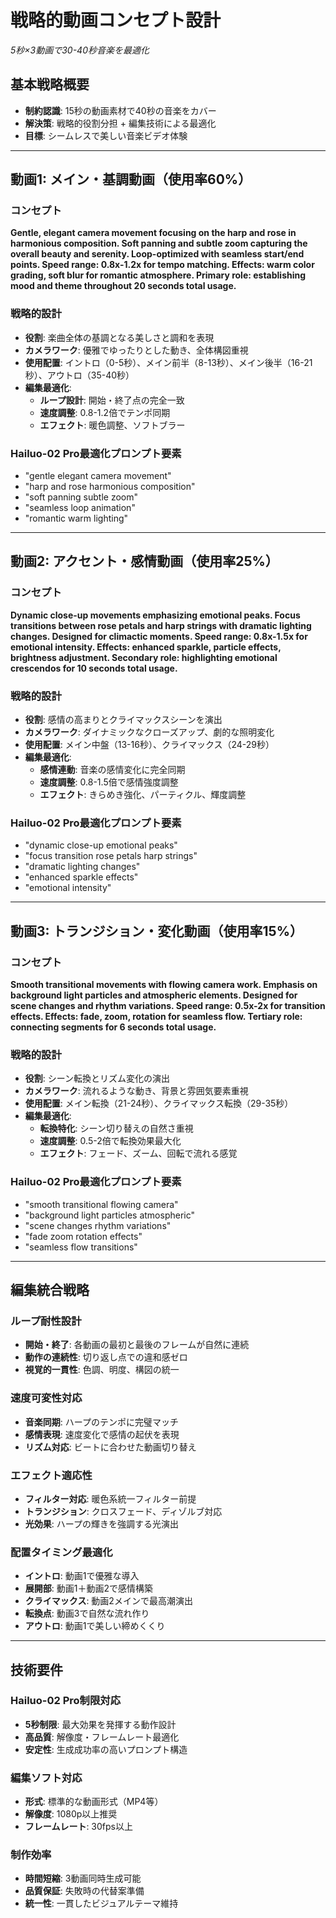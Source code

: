 # 戦略的動画コンセプト設計
*5秒×3動画で30-40秒音楽を最適化*

## 基本戦略概要
- **制約認識**: 15秒の動画素材で40秒の音楽をカバー
- **解決策**: 戦略的役割分担 + 編集技術による最適化
- **目標**: シームレスで美しい音楽ビデオ体験

---

## 動画1: メイン・基調動画（使用率60%）

### **コンセプト**
**Gentle, elegant camera movement focusing on the harp and rose in harmonious composition. Soft panning and subtle zoom capturing the overall beauty and serenity. Loop-optimized with seamless start/end points. Speed range: 0.8x-1.2x for tempo matching. Effects: warm color grading, soft blur for romantic atmosphere. Primary role: establishing mood and theme throughout 20 seconds total usage.**

### 戦略的設計
- **役割**: 楽曲全体の基調となる美しさと調和を表現
- **カメラワーク**: 優雅でゆったりとした動き、全体構図重視
- **使用配置**: イントロ（0-5秒）、メイン前半（8-13秒）、メイン後半（16-21秒）、アウトロ（35-40秒）
- **編集最適化**:
  - **ループ設計**: 開始・終了点の完全一致
  - **速度調整**: 0.8-1.2倍でテンポ同期
  - **エフェクト**: 暖色調整、ソフトブラー

### Hailuo-02 Pro最適化プロンプト要素
- "gentle elegant camera movement"
- "harp and rose harmonious composition"
- "soft panning subtle zoom"
- "seamless loop animation"
- "romantic warm lighting"

---

## 動画2: アクセント・感情動画（使用率25%）

### **コンセプト**
**Dynamic close-up movements emphasizing emotional peaks. Focus transitions between rose petals and harp strings with dramatic lighting changes. Designed for climactic moments. Speed range: 0.8x-1.5x for emotional intensity. Effects: enhanced sparkle, particle effects, brightness adjustment. Secondary role: highlighting emotional crescendos for 10 seconds total usage.**

### 戦略的設計
- **役割**: 感情の高まりとクライマックスシーンを演出
- **カメラワーク**: ダイナミックなクローズアップ、劇的な照明変化
- **使用配置**: メイン中盤（13-16秒）、クライマックス（24-29秒）
- **編集最適化**:
  - **感情連動**: 音楽の感情変化に完全同期
  - **速度調整**: 0.8-1.5倍で感情強度調整
  - **エフェクト**: きらめき強化、パーティクル、輝度調整

### Hailuo-02 Pro最適化プロンプト要素
- "dynamic close-up emotional peaks"
- "focus transition rose petals harp strings"
- "dramatic lighting changes"
- "enhanced sparkle effects"
- "emotional intensity"

---

## 動画3: トランジション・変化動画（使用率15%）

### **コンセプト**
**Smooth transitional movements with flowing camera work. Emphasis on background light particles and atmospheric elements. Designed for scene changes and rhythm variations. Speed range: 0.5x-2x for transition effects. Effects: fade, zoom, rotation for seamless flow. Tertiary role: connecting segments for 6 seconds total usage.**

### 戦略的設計
- **役割**: シーン転換とリズム変化の演出
- **カメラワーク**: 流れるような動き、背景と雰囲気要素重視
- **使用配置**: メイン転換（21-24秒）、クライマックス転換（29-35秒）
- **編集最適化**:
  - **転換特化**: シーン切り替えの自然さ重視
  - **速度調整**: 0.5-2倍で転換効果最大化
  - **エフェクト**: フェード、ズーム、回転で流れる感覚

### Hailuo-02 Pro最適化プロンプト要素
- "smooth transitional flowing camera"
- "background light particles atmospheric"
- "scene changes rhythm variations"
- "fade zoom rotation effects"
- "seamless flow transitions"

---

## 編集統合戦略

### ループ耐性設計
- **開始・終了**: 各動画の最初と最後のフレームが自然に連続
- **動作の連続性**: 切り返し点での違和感ゼロ
- **視覚的一貫性**: 色調、明度、構図の統一

### 速度可変性対応
- **音楽同期**: ハープのテンポに完璧マッチ
- **感情表現**: 速度変化で感情の起伏を表現
- **リズム対応**: ビートに合わせた動画切り替え

### エフェクト適応性
- **フィルター対応**: 暖色系統一フィルター前提
- **トランジション**: クロスフェード、ディゾルブ対応
- **光効果**: ハープの輝きを強調する光演出

### 配置タイミング最適化
- **イントロ**: 動画1で優雅な導入
- **展開部**: 動画1＋動画2で感情構築
- **クライマックス**: 動画2メインで最高潮演出
- **転換点**: 動画3で自然な流れ作り
- **アウトロ**: 動画1で美しい締めくくり

---

## 技術要件

### Hailuo-02 Pro制限対応
- **5秒制限**: 最大効果を発揮する動作設計
- **高品質**: 解像度・フレームレート最適化
- **安定性**: 生成成功率の高いプロンプト構造

### 編集ソフト対応
- **形式**: 標準的な動画形式（MP4等）
- **解像度**: 1080p以上推奨
- **フレームレート**: 30fps以上

### 制作効率
- **時間短縮**: 3動画同時生成可能
- **品質保証**: 失敗時の代替案準備
- **統一性**: 一貫したビジュアルテーマ維持
